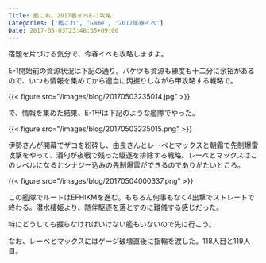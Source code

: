 ```yaml
---
Title: 艦これ。2017春イベE-1攻略
Categories: ['艦これ', 'Game', '2017年春イベ']
Date: 2017-05-03T23:48:35+09:00
---
```


宿題を片づける気分で、今春イベも攻略しますよ。

E-1開始前の資源状況は下記の通り。バケツも資源も練度も十二分に余裕があるので、いつも情報を集めてから適当に丙掘りしながら甲攻略する戦略で。

{{< figure src="/images/blog/20170503235014.jpg" >}}

<!-- more -->

で、情報を集めた結果、E-1甲は下記のような艦隊でやった。

{{< figure src="/images/blog/20170503235015.png" >}}

伊勢さんが開幕でザコを粉砕し、由良さんとレーベとマックスと朝霜で先制爆雷攻撃をやって、酒匂が夜戦で残った駆逐を排除する戦略。レーベとマックスはこのレベルになるとシナジー込みの先制爆雷ができるのでありがたいところ。

{{< figure src="/images/blog/20170504000337.png" >}}

この艦隊でルートはEFHIKMを進む。もちろん何事もなく4出撃でストレートで終わる。潜水棲姫より、随伴駆逐を落とすのに難儀する感じだった。

特にどうしても掘らなければいけない艦もいないので先に行こう。

なお、レーベとマックスにはゲージ破壊直後に指輪を渡した。118人目と119人目。

